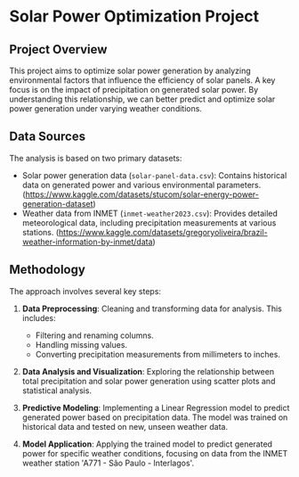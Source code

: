 # Solar Power Optimization Project

## Project Overview

This project aims to optimize solar power generation by analyzing environmental factors that influence the efficiency of solar panels. A key focus is on the impact of precipitation on generated solar power. By understanding this relationship, we can better predict and optimize solar power generation under varying weather conditions.

## Data Sources

The analysis is based on two primary datasets:
- Solar power generation data (`solar-panel-data.csv`): Contains historical data on generated power and various environmental parameters. (https://www.kaggle.com/datasets/stucom/solar-energy-power-generation-dataset)
- Weather data from INMET (`inmet-weather2023.csv`): Provides detailed meteorological data, including precipitation measurements at various stations. (https://www.kaggle.com/datasets/gregoryoliveira/brazil-weather-information-by-inmet/data)

## Methodology

The approach involves several key steps:
1. **Data Preprocessing**: Cleaning and transforming data for analysis. This includes:
   - Filtering and renaming columns.
   - Handling missing values.
   - Converting precipitation measurements from millimeters to inches.

2. **Data Analysis and Visualization**: Exploring the relationship between total precipitation and solar power generation using scatter plots and statistical analysis.

3. **Predictive Modeling**: Implementing a Linear Regression model to predict generated power based on precipitation data. The model was trained on historical data and tested on new, unseen weather data.

4. **Model Application**: Applying the trained model to predict generated power for specific weather conditions, focusing on data from the INMET weather station 'A771 - São Paulo - Interlagos'.
